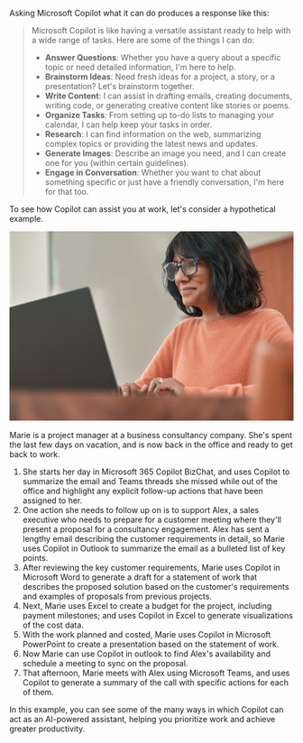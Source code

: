 Asking Microsoft Copilot what it can do produces a response like this:

> Microsoft Copilot is like having a versatile assistant ready to help with a wide range of tasks. Here are some of the things I can do:
>
> - **Answer Questions**: Whether you have a query about a specific topic or need detailed information, I'm here to help.
> - **Brainstorm Ideas**: Need fresh ideas for a project, a story, or a presentation? Let's brainstorm together.
> - **Write Content**: I can assist in drafting emails, creating documents, writing code, or generating creative content like stories or poems.
> - **Organize Tasks**: From setting up to-do lists to managing your calendar, I can help keep your tasks in order.
> - **Research**: I can find information on the web, summarizing complex topics or providing the latest news and updates.
> - **Generate Images**: Describe an image you need, and I can create one for you (within certain guidelines).
> - **Engage in Conversation**: Whether you want to chat about something specific or just have a friendly conversation, I'm here for that too.

To see how Copilot can assist you at work, let's consider a hypothetical example.

![Photograph of a business user.](../media/business-user.jpg)

Marie is a project manager at a business consultancy company. She's spent the last few days on vacation, and is now back in the office and ready to get back to work.

1. She starts her day in Microsoft 365 Copilot BizChat, and uses Copilot to summarize the email and Teams threads she missed while out of the office and highlight any explicit follow-up actions that have been assigned to her.
1. One action she needs to follow up on is to support Alex, a sales executive who needs to prepare for a customer meeting where they'll present a proposal for a consultancy engagement. Alex has sent a lengthy email describing the customer requirements in detail, so Marie uses Copilot in Outlook to summarize the email as a bulleted list of key points.
1. After reviewing the key customer requirements, Marie uses Copilot in Microsoft Word to generate a draft for a statement of work that describes the proposed solution based on the customer's requirements and examples of proposals from previous projects.
1. Next, Marie uses Excel to create a budget for the project, including payment milestones; and uses Copilot in Excel to generate visualizations of the cost data.
1. With the work planned and costed, Marie uses Copilot in Microsoft PowerPoint to create a presentation based on the statement of work.
1. Now Marie can use Copilot in outlook to find Alex's availability and schedule a meeting to sync on the proposal.
1. That afternoon, Marie meets with Alex using Microsoft Teams, and uses Copilot to generate a summary of the call with specific actions for each of them.

In this example, you can see some of the many ways in which Copilot can act as an AI-powered assistant, helping you prioritize work and achieve greater productivity.
